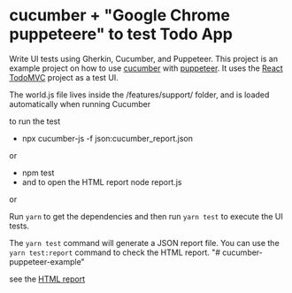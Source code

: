 # cucumber + "Google Chrome puppeteere" to test Todo App

Write UI tests using Gherkin, Cucumber, and Puppeteer. This project is an example project on how to use [cucumber](https://github.com/cucumber/cucumber-js) with [puppeteer](https://github.com/GoogleChrome/puppeteer). It uses the [React TodoMVC](http://todomvc.com/examples/react/#/) project as a test UI.

The world.js file lives inside the /features/support/ folder, and is loaded automatically when running Cucumber  

to run the test 
- npx cucumber-js -f json:cucumber_report.json 

or 

- npm test     
- and to open the HTML report   node report.js 

or

Run `yarn` to get the dependencies and then run `yarn test` to execute the UI tests.

The `yarn test` command will generate a JSON report file. You can use the `yarn test:report` command to check the HTML report.
"# cucumber-puppeteer-example" 

see the [HTML report  ](https://github.com/Djelloul007/cucumber-puppeteer-example/blob/master/cucumber_report.html)
